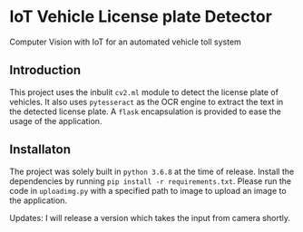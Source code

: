 # IoT Vehicle License plate Detector

Computer Vision with IoT for an automated vehicle toll system

## Introduction

This project uses the inbulit `cv2.ml` module to detect the license plate of vehicles. It also uses `pytesseract` as the OCR engine to extract the text in the detected license plate. A `flask` encapsulation is provided to ease the usage of the application.

## Installaton

The project was solely built in `python 3.6.8` at the time of release. Install the dependencies by running `pip install -r requirements.txt`.
Please run the code in `uploadimg.py` with a specified path to image to upload an image to the application.

Updates: I will release a version which takes the input from camera shortly.

